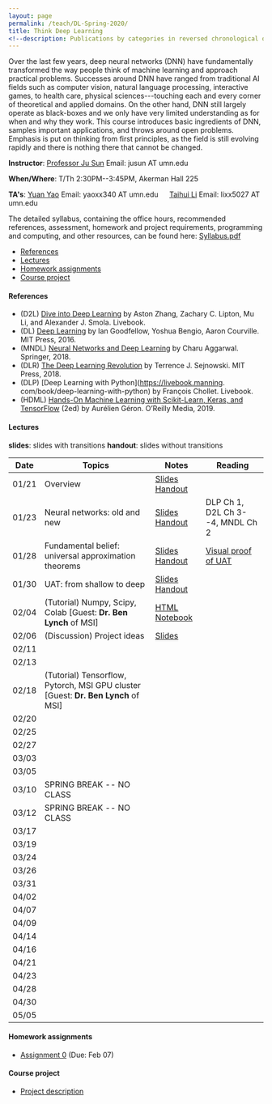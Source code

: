 ```yaml
---
layout: page
permalink: /teach/DL-Spring-2020/
title: Think Deep Learning
<!--description: Publications by categories in reversed chronological order. -->
---
```


Over the last few years, deep neural networks (DNN) have fundamentally transformed the way people think of machine learning and approach practical problems. Successes around DNN have ranged from traditional AI fields such as computer vision, natural language processing, interactive games, to health care, physical sciences---touching each and every corner of theoretical and applied domains. On the other hand, DNN still largely operate as black-boxes and we only have very limited understanding as for when and why they work. This course introduces basic ingredients of DNN, samples important applications, and throws around open problems. Emphasis is put on thinking from first principles, as the field is still evolving rapidly and there is nothing there that cannot be changed.

**Instructor**: [Professor Ju Sun](https://sunju.org/)  Email: jusun AT umn.edu

**When/Where**: T/Th 2:30PM--3:45PM, Akerman Hall 225

**TA's**: [Yuan Yao](https://myaccount.umn.edu/lookup?SET_INSTITUTION=&UID=yaoxx340)  Email: yaoxx340 AT umn.edu   &emsp;    [Taihui Li](https://myaccount.umn.edu/lookup?SET_INSTITUTION=&UID=lixx5027) Email: lixx5027 AT umn.edu

The detailed syllabus, containing the office hours, recommended references, assessment, homework and project requirements, programming and computing, and other resources, can be found here: [Syllabus.pdf](Syllabus.pdf)

<!-- **Target**: Graduate and advanced undergrad students. Registration is based on permission from the instructor. If you're interested, please email Prof. Sun (jusun AT umn.edu) and describe your academic standing, relevant course experience, and research experience if any. -->

<!-- **No Panic**: <span style="color:red"> The enrollment has reached the cap. </span> While we're maintaining a waiting list, and may decide to increase the cap later, there's no guarantee. We're likely to re-run the course in fall 2020 and to make the course regular in the near future, and so please consider next iterations if you're not in. -->

<!-- **Prerequisite**: Introduction to machine learning or equivalent. Maturity in linear algebra, calculus, and basic probability is assumed. Familiarity with Python (esp. numpy, scipy) is necessary to complete the homework assignments and final projects.   -->

- [References](#references)
- [Lectures](#lectures)
- [Homework assignments](#homework-assignments)
- [Course project](#course-project)

#### References
- (D2L)  [Dive into Deep Learning](https://d2l.ai/) by Aston Zhang, Zachary C. Lipton,  Mu Li, and Alexander J. Smola. Livebook.
- (DL)  [Deep Learning](https://www.deeplearningbook.org/) by Ian Goodfellow, Yoshua Bengio, Aaron Courville. MIT Press, 2016.
- (MNDL) [Neural Networks and Deep Learning](https://www.springer.com/gp/book/9783319944623) by Charu Aggarwal. Springer, 2018.
- (DLR) [The Deep Learning Revolution](https://mitpress.mit.edu/books/deep-learning-revolution) by Terrence J. Sejnowski. MIT Press, 2018.
- (DLP) [Deep Learning with Python](https://livebook.manning.
com/book/deep-learning-with-python) by François Chollet. Livebook.
- (HDML) [Hands-On Machine Learning with Scikit-Learn, Keras, and TensorFlow](https://www.oreilly.com/library/view/hands-on-machine-learning/9781492032632/) (2ed) by Aurélien Géron. O’Reilly Media, 2019.

#### Lectures
**slides**: slides with transitions
**handout**: slides without transitions  

| Date  | Topics                                                                            | Notes                                                                    | Reading                                                                    |
|:-----:| --------------------------------------------------------------------------------- | ------------------------------------------------------------------------ | -------------------------------------------------------------------------- |
| 01/21 | Overview                                                                          | [Slides](lecture-01-21-slides.pdf)  [Handout](lecture-01-21-handout.pdf) |                                                                            |
| 01/23 | Neural networks: old and new                                                      | [Slides](lecture-01-23-slides.pdf)  [Handout](lecture-01-23-handout.pdf) | DLP Ch 1, D2L Ch 3--4, MNDL Ch 2                                           |
| 01/28 | Fundamental belief: universal approximation theorems                              | [Slides](lecture-01-28-slides.pdf)  [Handout](lecture-01-28-handout.pdf) | [Visual proof of UAT](http://neuralnetworksanddeeplearning.com/chap4.html) |
| 01/30 | UAT: from shallow to deep                                                         | [Slides](lecture-01-30-slides.pdf)  [Handout](lecture-01-30-handout.pdf) |                                                                            |
| 02/04 | (Tutorial) Numpy, Scipy, Colab [Guest: **Dr. Ben Lynch** of MSI]                  | [HTML](ColabNumPySciPy.html)  [Notebook](ColabNumPySciPy.html.ipynb)     |                                                                            |
| 02/06 | (Discussion) Project ideas                                                        | [Slides](lecture-02-06-slides.pdf)                                                  |                                                                            |
| 02/11 |                                                                                   |                                                                          |                                                                            |
| 02/13 |                                                                                   |                                                                          |                                                                            |
| 02/18 | (Tutorial) Tensorflow, Pytorch, MSI GPU cluster [Guest: **Dr. Ben Lynch** of MSI] |                                                                          |                                                                            |
| 02/20 |                                                                                   |                                                                          |                                                                            |
| 02/25 |                                                                                   |                                                                          |                                                                            |
| 02/27 |                                                                                   |                                                                          |                                                                            |
| 03/03 |                                                                                   |                                                                          |                                                                            |
| 03/05 |                                                                                   |                                                                          |                                                                            |
| 03/10 | SPRING BREAK   -- NO CLASS                                                        |                                                                          |                                                                            |
| 03/12 | SPRING BREAK  -- NO CLASS                                                         |                                                                          |                                                                            |
| 03/17 |                                                                                   |                                                                          |                                                                            |
| 03/19 |                                                                                   |                                                                          |                                                                            |
| 03/24 |                                                                                   |                                                                          |                                                                            |
| 03/26 |                                                                                   |                                                                          |                                                                            |
| 03/31 |                                                                                   |                                                                          |                                                                            |
| 04/02 |                                                                                   |                                                                          |                                                                            |
| 04/07 |                                                                                   |                                                                          |                                                                            |
| 04/09 |                                                                                   |                                                                          |                                                                            |
| 04/14 |                                                                                   |                                                                          |                                                                            |
| 04/16 |                                                                                   |                                                                          |                                                                            |
| 04/21 |                                                                                   |                                                                          |                                                                            |
| 04/23 |                                                                                   |                                                                          |                                                                            |
| 04/28 |                                                                                   |                                                                          |                                                                            |
| 04/30 |                                                                                   |                                                                          |                                                                            |
| 05/05 |                                                                                   |                                                                          |                                                                            |


#### Homework assignments
- [Assignment 0](HW0.pdf) (Due: Feb 07)


#### Course project
- [Project description](lecture-02-06-slides.pdf) 

<!-- #### Tentative topics to cover: -->

<!-- - Course overview
- Neural networks: old and new
- Fundamental belief: universal approximation theorem
- Numerical optimization with math: optimization with gradient descent and beyond
- Numerical optimization without math: auto-differentiation and differential programming
- Working with images: convolutional neural networks
- Working with images: recognition, detection, segmentation
- To train or not? scattering transforms
- Working with sequences: recurrent neural networks
- Learning probability distributions: generative adversarial networks
- Learning representation without labels: dictionary learning and autoencoders
- Gaming time: deep reinforcement learning

<!-- #### Tentative discussion sessions: -->

<!-- - Python, Numpy, and Google Cloud/Colab
- Project ideas
- Tensorflow 2.0 and Pytorch
- Backpropagation and computational tricks
- Research ideas -->
